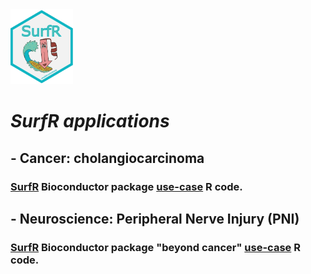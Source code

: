 <img src="SurfR_Cancer/Pictures/SurfR_logo.png" alt="alt text" width="100" height="120">

# _SurfR applications_

## -  Cancer: cholangiocarcinoma

### [SurfR](https://www.bioconductor.org/packages/release/bioc/html/SurfR.html) Bioconductor package [use-case](/Users/maurizio.aurora/Documents/GitHub/MyOwnGithub/SurfR_UseCases/SurfR_Cancer) R code.



## -  Neuroscience: Peripheral Nerve Injury (PNI)

### [SurfR](https://www.bioconductor.org/packages/release/bioc/html/SurfR.html) Bioconductor package "beyond cancer" [use-case](/Users/maurizio.aurora/Documents/GitHub/MyOwnGithub/SurfR_UseCases/SurfR_Neuro) R code.

 

